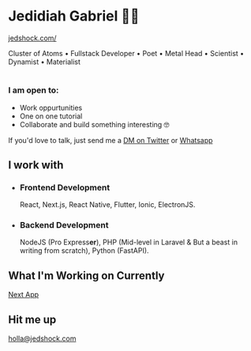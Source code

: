 # Jedidiah Gabriel 🧔🏽 

[jedshock.com/](https://jedshock.com)

Cluster of Atoms • Fullstack Developer • Poet • Metal Head • Scientist • Dynamist • Materialist 
#

### I am open to:
- Work oppurtunities 
- One on one tutorial
- Collaborate and build something interesting 🤓

If you'd love to talk, just send me a [DM on Twitter](https://twitter.com/jedshock) or [Whatsapp](https://wa.me/+2348140066686)


## I work with

- ### Frontend Development
   React, Next.js, React Native, Flutter, Ionic, ElectronJS.
- ### Backend Development
   NodeJS (Pro Express<b>er</b>), PHP (Mid-level in Laravel & But a beast in writing from scratch), Python (FastAPI). 

## What I'm Working on Currently

[Next App](https://dluxepremium.com)

## Hit me up

[holla@jedshock.com](mailto:holla@jedshock.com)
